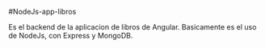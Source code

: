 #NodeJs-app-libros 

Es el backend de la aplicacion de libros de Angular.
Basicamente es el uso de NodeJs, con Express y MongoDB.